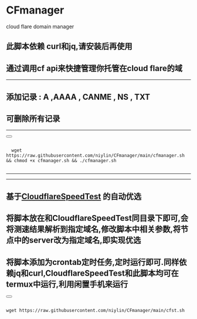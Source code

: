 # CFmanager
cloud flare domain manager
## 此脚本依赖 curl和jq,请安装后再使用
## 通过调用cf api来快捷管理你托管在cloud flare的域  
------------------------------------------
##  添加记录 :  A   ,AAAA , CANME , NS  , TXT   
##  可删除所有记录 
-------------------------------------------




<div>
  <button class="btn" data-clipboard-target="#code"></button>
  <pre><code id="code" class="language-python">
  wget https://raw.githubusercontent.com/niylin/CFmanager/main/cfmanager.sh && chmod +x cfmanager.sh && ./cfmanager.sh
  </code></pre>
</div>

----------------------------------------------------------------------  

----------------------------------------------------------------------  

## 基于[CloudflareSpeedTest](https://github.com/XIU2/CloudflareSpeedTest) 的自动优选
## 将脚本放在和CloudflareSpeedTest同目录下即可,会将测速结果解析到指定域名,修改脚本中相关参数,将节点中的server改为指定域名,即实现优选
## 将脚本添加为crontab定时任务,定时运行即可.同样依赖jq和curl,CloudflareSpeedTest和此脚本均可在termux中运行,利用闲置手机来运行
<div>
  <button class="btn" data-clipboard-target="#code"></button>
  <pre><code id="code" class="language-python">
wget https://raw.githubusercontent.com/niylin/CFmanager/main/cfst.sh
  </code></pre>
</div>
